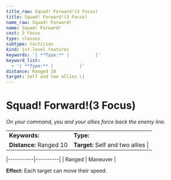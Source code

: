 ```yaml
---
title_raw: Squad! Forward!(3 Focus)
title: Squad! Forward!(3 Focus)
name_raw: Squad! Forward!
name: Squad! Forward!
cost: 3 Focus
type: classes
subtype: tactician
kind: 1st-level features
keywords: '| **Type:** |          |'
keyword_list:
  - '| **Type:** |          |'
distance: Ranged 10
target: Self and two allies \|
---
```


# Squad! Forward!(3 Focus)

*On your command, you and your allies force back the enemy line.*

|                         |                                    |
| :---------------------- | :--------------------------------- |
| **Keywords:**           | **Type:**                          |
| **Distance:** Ranged 10 | **Target:** Self and two allies \| |

|\-----------|----------|
| Ranged    | Maneuver |

**Effect:** Each target can move their speed.
